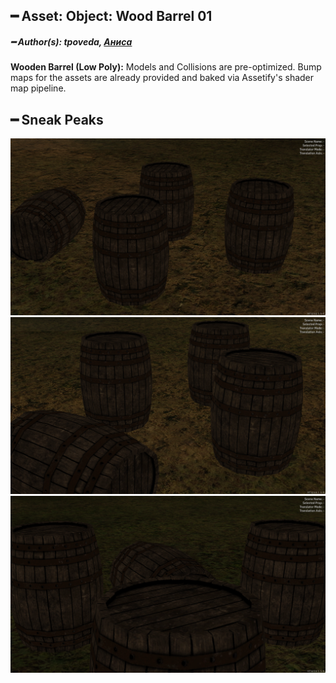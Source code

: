 ## ━ Asset: Object: Wood Barrel 01

##### ━ Author(s): tpoveda, [Аниса](https://github.com/Anisa-Nur)

**Wooden Barrel (Low Poly):** Models and Collisions are pre-optimized. Bump maps for the assets are already provided and baked via Assetify's shader map pipeline.

## ━ Sneak Peaks

![](https://raw.githubusercontent.com/ov-sa/Assetify-Library/Example/wood_barrel_01/.github/1.png)
![](https://raw.githubusercontent.com/ov-sa/Assetify-Library/Example/wood_barrel_01/.github/2.png)
![](https://raw.githubusercontent.com/ov-sa/Assetify-Library/Example/wood_barrel_01/.github/3.png)
